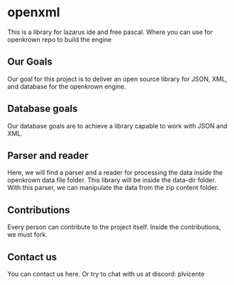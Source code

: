 # openxml
This is a library for lazarus ide and free pascal. Where you can use for openkrown repo to build the engine

## Our Goals
Our goal for this project is to deliver an open source library for JSON, XML, and database for the openkrown engine.

## Database goals

Our database goals are to achieve a library capable to work with JSON and XML.

## Parser and reader
Here, we will find a parser and a reader for processing the data inside the openkrown data file folder. This library will be inside the data-dir folder. With this parser, we can manipulate the data from the zip content folder.

## Contributions
Every person can contribute to the project itself. Inside the contributions, we must fork.

## Contact us
You can contact us here. Or try to chat with us at discord: plvicente